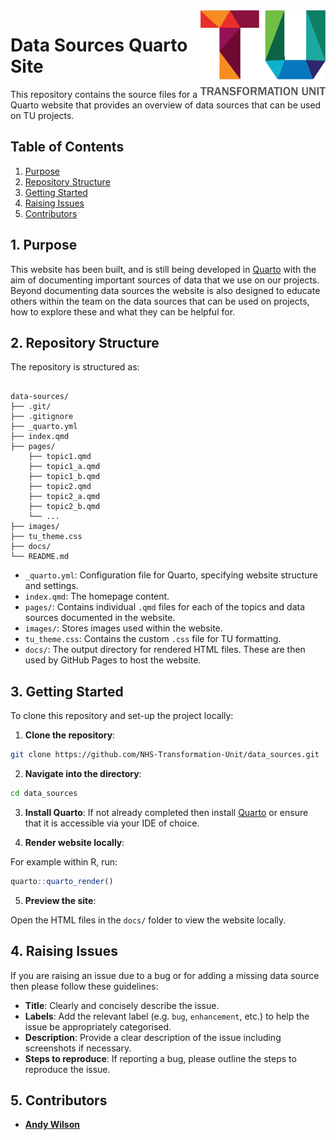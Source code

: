 <img src="images/TU_logo_large.png" alt="TU logo" width="200" align="right"/>

# Data Sources Quarto Site
This repository contains the source files for a Quarto website that provides an overview of data sources that can be used on TU projects.

## Table of Contents

1. [Purpose](#purpose)
2. [Repository Structure](#repo-structure)
3. [Getting Started](#getting-started)
4. [Raising Issues](#raising-issues)
5. [Contributors](#contributors)

## 1. Purpose

This website has been built, and is still being developed in [Quarto](https://quarto.org/) with the aim of documenting important sources of data that we use on our projects. Beyond documenting data sources the website is also designed to educate others within the team on the data sources that can be used on projects, how to explore these and what they can be helpful for.

## 2. Repository Structure

The repository is structured as:

```plaintext

data-sources/
├── .git/
├── .gitignore
├── _quarto.yml
├── index.qmd
├── pages/
    ├── topic1.qmd
    ├── topic1_a.qmd
    ├── topic1_b.qmd
    ├── topic2.qmd
    ├── topic2_a.qmd
    ├── topic2_b.qmd
    └── ...
├── images/
├── tu_theme.css
├── docs/
└── README.md

```

* `_quarto.yml`: Configuration file for Quarto, specifying website structure and settings.
* `index.qmd`: The homepage content.
* `pages/`: Contains individual `.qmd` files for each of the topics and data sources documented in the website.
* `images/`: Stores images used within the website.
* `tu_theme.css`: Contains the custom `.css` file for TU formatting.
* `docs/`: The output directory for rendered HTML files. These are then used by GitHub Pages to host the website.

## 3. Getting Started

To clone this repository and set-up the project locally:

1. **Clone the repository**:

```bash
git clone https://github.com/NHS-Transformation-Unit/data_sources.git
```
2. **Navigate into the directory**:

```bash
cd data_sources
```
3. **Install Quarto**:
If not already completed then install [Quarto](https://quarto.org/docs/get-started/) or ensure that it is accessible via your IDE of choice.

4. **Render website locally**:

For example within R, run:

```r
quarto::quarto_render()
```
5. **Preview the site**:

Open the HTML files in the `docs/` folder to view the website locally.

## 4. Raising Issues
If you are raising an issue due to a bug or for adding a missing data source then please follow these guidelines:

* __Title__: Clearly and concisely describe the issue.
* __Labels__: Add the relevant label (e.g. `bug`, `enhancement`, etc.) to help the issue be appropriately categorised.
* __Description__: Provide a clear description of the issue including screenshots if necessary.
* __Steps to reproduce__: If reporting a bug, please outline the steps to reproduce the issue.

## 5. Contributors

* __[Andy Wilson](https://github.com/ASW-Analyst)__